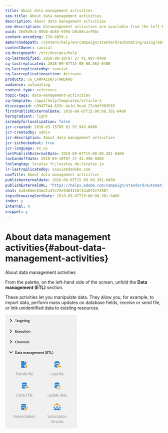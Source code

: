 ```yaml
---
title: About data management activities
seo-title: About data management activities
description: About data management activities
seo-description: Datamangement activities are available from the left-hand side of the screen.
uuid: 28d5d9c4-05bb-4b84-9394-b8a50cac99bc
content-encoding: ISO-8859-1
aemsrcnodepath: /content/help/en/campaign/standard/automating/using/about-data-management-activities
contentOwner: sauviat
cq-designpath: /etc/designs/help
cq-lastmodified: 2018-09-10T07 27 41.997-0400
cq-lastreplicated: 2018-09-07T15 08 08.563-0400
cq-lastreplicatedby: sauviat
cq-lastreplicationaction: Activate
products: SG_CAMPAIGN/STANDARD
audience: automating
content-type: reference
topic-tags: data-management-activities
cq-template: /apps/help/templates/article-3
discoiquuid: e9947744-633c-4e1d-9ea4-27a9df903935
firstPublishExternalDate: 2018-09-07T15:08:08.381-0400
herogradient: light
isreadyforlocalization: false
jcr-created: 2018-03-15T09 01 57.943-0400
jcr-createdby: admin
jcr-description: About data management activities
jcr-ischeckedout: true
jcr-language: en_us
lastPublishExternalDate: 2018-09-07T15:08:08.381-0400
lochandoffdate: 2018-09-10T07 27 41.996-0400
loclangtag: locales fr;locales de;locales ja
lr-lastreplicatedby: sauviat@adobe.com
navTitle: About data management activities
publishexternaldate: 2018-09-07T15 08 08.381-0400
publishExternalURL: "https://helpx.adobe.com/campaign/standard/automating/using/about-data-management-activities.html"
sha1: ba8a8dde51bd1a47e72e5d64110f1da672e7288f
topicBrowsingSortDate: 2018-09-07T15:08:08.381-0400
index: y
internal: n
snippet: y
---
```


# About data management activities{#about-data-management-activities}

About data management activities

From the palette, on the left-hand side of the screen, unfold the **Data management (ETL)** section.

These activities let you manipulate data. They allow you, for example, to import data, perform mass updates on database fields, receive or send file, or link unidentified data to existing resources.

![](assets/wkf_etl_activities.png)

